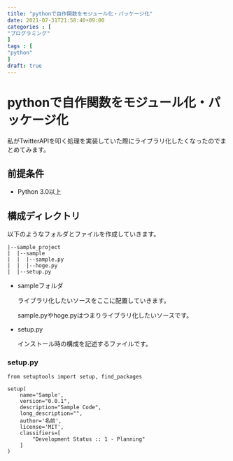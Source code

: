 ```yaml
---
title: "pythonで自作関数をモジュール化・パッケージ化"
date: 2021-07-31T21:58:40+09:00
categories : [
"プログラミング"
]
tags : [
"python"
]
draft: true
---
```


# pythonで自作関数をモジュール化・パッケージ化

私がTwitterAPIを叩く処理を実装していた際にライブラリ化したくなったのでまとめてみます。

## 前提条件

- Python 3.0以上

## 構成ディレクトリ

以下のようなフォルダとファイルを作成していきます。

```
|--sample_project
|  |--sample
|  |  |--sample.py
|  |  |--hoge.py
|  |--setup.py
```

- sampleフォルダ

  ライブラリ化したいソースをここに配置していきます。

  sample.pyやhoge.pyはつまりライブラリ化したいソースです。

  

- setup.py

  インストール時の構成を記述するファイルです。

### setup.py

```
from setuptools import setup, find_packages

setup(
    name='Sample',
    version="0.0.1",
    description="Sample Code",
    long_description="",
    author='名前',
    license='MIT',
    classifiers=[
        "Development Status :: 1 - Planning"
    ]
)
```
